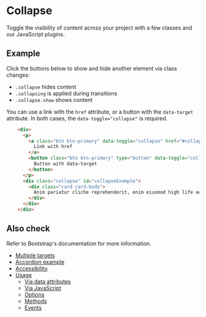 # Collapse

<p class="lead">Toggle the visibility of content across your project with a few classes and our JavaScript plugins.</p>

## Example

Click the buttons below to show and hide another element via class changes:

* `.collapse` hides content
* `.collapsing` is applied during transitions
* `.collapse.show` shows content

You can use a link with the `href` attribute, or a button with the `data-target` attribute. In both cases, the `data-toggle="collapse"` is required.


<!-- STORY -->

```html
    <div>
      <p>
        <a class="btn btn-primary" data-toggle="collapse" href="#collapseExample" role="button" aria-expanded="false" aria-controls="collapseExample">
          Link with href
        </a>
        <button class="btn btn-primary" type="button" data-toggle="collapse" data-target="#collapseExample" aria-expanded="false" aria-controls="collapseExample">
          Button with data-target
        </button>
      </p>
      <div class="collapse" id="collapseExample">
        <div class="card card-body">
          Anim pariatur cliche reprehenderit, enim eiusmod high life accusamus terry richardson ad squid. Nihil anim keffiyeh helvetica, craft beer labore wes anderson cred nesciunt sapiente ea proident.
        </div>
      </div>
    </div>
```

## Also check

Refer to Bootstrap's documentation for more information.

* [Multiple targets][0]
* [Accordion example][1]
* [Accessibility][2]
* [Usage][3]
  * [Via data attributes][4]
  * [Via JavaScript][5]
  * [Options][6]
  * [Methods][7]
  * [Events][8]

[0]: #multiple-targets
[1]: #accordion-example
[2]: #accessibility
[3]: #usage
[4]: #via-data-attributes
[5]: #via-javascript
[6]: #options
[7]: #methods
[8]: #events

